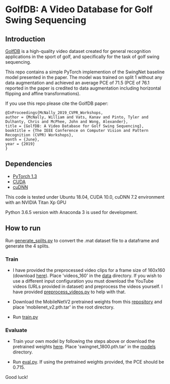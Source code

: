 # GolfDB: A Video Database for Golf Swing Sequencing

## Introduction
[GolfDB](https://arxiv.org/abs/1903.06528) is a high-quality video dataset created for general recognition applications 
in the sport of golf, and specifically for the task of golf swing sequencing. 

This repo contains a simple PyTorch implemention of the SwingNet baseline model presented in the paper.
The model was trained on split 1 without any data augmentation and achieved an average PCE of 71.5 (PCE
of 76.1 reported in the paper is credited to data augmentation including horizontal flipping and affine 
transformations). 

If you use this repo please cite the GolfDB paper:
```
@InProceedings{McNally_2019_CVPR_Workshops,
author = {McNally, William and Vats, Kanav and Pinto, Tyler and Dulhanty, Chris and McPhee, John and Wong, Alexander},
title = {GolfDB: A Video Database for Golf Swing Sequencing},
booktitle = {The IEEE Conference on Computer Vision and Pattern Recognition (CVPR) Workshops},
month = {June},
year = {2019}
}
```

## Dependencies
* [PyTorch 1.3](https://pytorch.org/)
* [CUDA](https://developer.nvidia.com/cuda-downloads)
* [cuDNN](https://developer.nvidia.com/cudnn)

This code is tested under Ubuntu 18.04, CUDA 10.0, cuDNN 7.2 environment with an NVIDIA Titan Xp GPU

Python 3.6.5 version with Anaconda 3 is used for development.

## How to run
Run [generate_splits.py](./data/generate_splits.py) to convert the .mat dataset file to a dataframe and 
generate the 4 splits.

### Train
* I have provided the preprocessed video clips for a frame size of 160x160 (download 
[here](https://drive.google.com/file/d/1uBwRxFxW04EqG87VCoX3l6vXeV5T5JYJ/view?usp=sharing)). 
Place 'videos_160' in the [data](./data/) directory. 
If you wish to use a different input configuration you must download the YouTube videos (URLs provided in 
dataset) and preprocess the videos yourself. I have provided [preprocess_videos.py](./data/preprocess_videos.py) to
help with that.

* Download the MobileNetV2 pretrained weights from this [repository](https://github.com/tonylins/pytorch-mobilenet-v2) 
and place 'mobilenet_v2.pth.tar' in the root directory. 

* Run [train.py](train.py)

### Evaluate
* Train your own model by following the steps above or download the pretrained weights 
[here](https://drive.google.com/file/d/1MBIDwHSM8OKRbxS8YfyRLnUBAdt0nupW/view?usp=sharing). Place 
'swingnet_1800.pth.tar' in the [models](./models/)  directory.

* Run [eval.py](eval.py). If using the pretrained weights provided, the PCE should be 0.715.  

Good luck!
